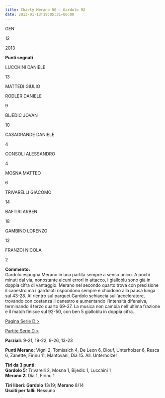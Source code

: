 ```yaml
---
title: Charly Merano 50 – Gardolo 92
date: 2013-01-13T19:05:31+00:00
---
```

GEN

12

2013

**Punti segnati**

LUCCHINI DANIELE

13

MATTEDI GIULIO

RODLER DANIELE

9

BIJEDIC JOVAN

10

CASAGRANDE DANIELE

4

CONSOLI ALESSANDRO

4

MOSNA MATTEO

6

TRIVARELLI GIACOMO

14

BAFTIRI ARBEN

18

GAMBINO LORENZO

12

FRANZOI NICOLA

2

**Commento:**  
Gardolo espugna Merano in una partita sempre a senso unico. A pochi minuti dal via, nonostante alcuni errori in attacco, i gialloblu sono già in doppia cifra di vantaggio. Merano nel secondo quarto trova con precisione il canestro ma i gardoloti rispondono sempre e chiudono alla pausa lunga sul 43-28. Al rientro sul parquet Gardolo schiaccia sull'acceleratore, trovando con costanza il canestro e aumentando l'intensità difensiva, terminando il terzo quarto 69-37. La musica non cambia nell'ultima frazione e il match finisce sul 92-50, con ben 5 gialloblu in doppia cifra.

[Pagina Serie D >](http://www.basketgardolo.it/serie-d)

[Partite Serie D >](http://www.basketgardolo.it/?tag=serie-d&cat=11)

**Parziali**: 9-21, 19-22, 9-26, 13-23

**Punti Merano:** Vigni 2, Tomissich 4, De Leon 6, Diouf, Unterholzer 6, Resca 6, Zanette, Firinu 11, Mantovani, Dia 15. All. Unterholzer

**Tiri da 3 punti:**  
**Gardolo 5:** Trivarelli 2, Mosna 1, Bijedic 1, Lucchini 1  
**Merano 2:** Dia 1, Firinu 1

**Tiri liberi: Gardolo** 13/19; **Merano** 8/14  
**Usciti per falli:** Nessuno
